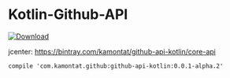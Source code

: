 # Kotlin-Github-API 
[ ![Download](https://api.bintray.com/packages/kamontat/github-api-kotlin/core-api/images/download.svg) ](https://bintray.com/kamontat/github-api-kotlin/core-api/_latestVersion)


jcenter: https://bintray.com/kamontat/github-api-kotlin/core-api

```
compile 'com.kamontat.github:github-api-kotlin:0.0.1-alpha.2'
```